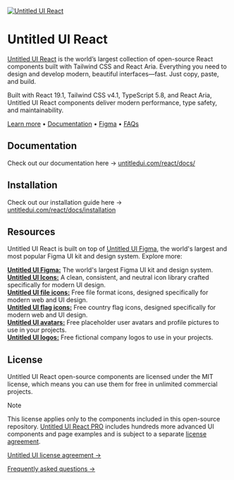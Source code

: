 [![Untitled UI React](https://www.untitledui.com/react/untitled-ui-react-open-graph.jpg)](https://www.untitledui.com/react)

# Untitled UI React

[Untitled UI React](https://www.untitledui.com/react) is the world’s largest collection of open-source React components built with Tailwind CSS and React Aria. Everything you need to design and develop modern, beautiful interfaces—fast. Just copy, paste, and build.

Built with React 19.1, Tailwind CSS v4.1, TypeScript 5.8, and React Aria, Untitled UI React components deliver modern performance, type safety, and maintainability.

[Learn more](https://www.untitledui.com/react) • [Documentation](https://www.untitledui.com/react/docs/introduction) • [Figma](https://www.untitledui.com/figma) • [FAQs](https://www.untitledui.com/faqs)

## Documentation

Check out our documentation here → [untitledui.com/react/docs/](https://www.untitledui.com/react/docs/introduction)

## Installation

Check out our installation guide here → [untitledui.com/react/docs/installation](https://www.untitledui.com/react/docs/installation)

## Resources

Untitled UI React is built on top of [Untitled UI Figma](https://www.untitledui.com/figma), the world's largest and most popular Figma UI kit and design system. Explore more:

**[Untitled UI Figma:](https://www.untitledui.com/react/resources/figma-files)** The world's largest Figma UI kit and design system.
<br/>
**[Untitled UI Icons:](https://www.untitledui.com/react/resources/icons)** A clean, consistent, and neutral icon library crafted specifically for modern UI design.
<br/>
**[Untitled UI file icons:](https://www.untitledui.com/react/resources/file-icons)** Free file format icons, designed specifically for modern web and UI design.
<br/>
**[Untitled UI flag icons:](https://www.untitledui.com/react/resources/flag-icons)** Free country flag icons, designed specifically for modern web and UI design.
<br/>
**[Untitled UI avatars:](https://www.untitledui.com/react/resources/avatars)** Free placeholder user avatars and profile pictures to use in your projects.
<br/>
**[Untitled UI logos:](https://www.untitledui.com/react/resources/logos)** Free fictional company logos to use in your projects.

## License

Untitled UI React open-source components are licensed under the MIT license, which means you can use them for free in unlimited commercial projects.

> [!NOTE]
> This license applies only to the components included in this open-source repository. [Untitled UI React PRO](https://www.untitledui.com/react) includes hundreds more advanced UI components and page examples and is subject to a separate [license agreement](https://www.untitledui.com/license).

[Untitled UI license agreement →](https://www.untitledui.com/license)

[Frequently asked questions →](https://www.untitledui.com/faqs)
